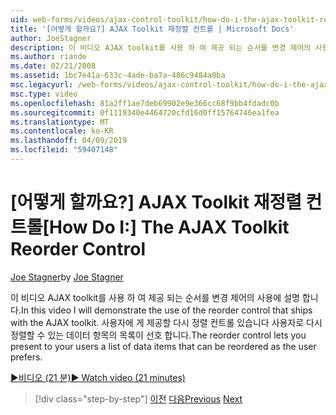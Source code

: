 ```yaml
---
uid: web-forms/videos/ajax-control-toolkit/how-do-i-the-ajax-toolkit-reorder-control
title: '[어떻게 할까요?] AJAX Toolkit 재정렬 컨트롤 | Microsoft Docs'
author: JoeStagner
description: 이 비디오 AJAX toolkit를 사용 하 여 제공 되는 순서를 변경 제어의 사용에 설명 합니다. 재정렬 컨트롤 목록 o 사용자에 게 제공할 수 있습니다...
ms.author: riande
ms.date: 02/21/2008
ms.assetid: 1bc7e41a-633c-4ade-ba7a-486c9484a0ba
msc.legacyurl: /web-forms/videos/ajax-control-toolkit/how-do-i-the-ajax-toolkit-reorder-control
msc.type: video
ms.openlocfilehash: 81a2ff1ae7deb69902e9e366cc68f9bb4fdadc0b
ms.sourcegitcommit: 0f1119340e4464720cfd16d0ff15764746ea1fea
ms.translationtype: MT
ms.contentlocale: ko-KR
ms.lasthandoff: 04/09/2019
ms.locfileid: "59407148"
---
```

# <a name="how-do-i-the-ajax-toolkit-reorder-control"></a><span data-ttu-id="06a00-104">[어떻게 할까요?] AJAX Toolkit 재정렬 컨트롤</span><span class="sxs-lookup"><span data-stu-id="06a00-104">[How Do I:] The AJAX Toolkit Reorder Control</span></span>

<span data-ttu-id="06a00-105">[Joe Stagner](https://github.com/JoeStagner)</span><span class="sxs-lookup"><span data-stu-id="06a00-105">by [Joe Stagner](https://github.com/JoeStagner)</span></span>

<span data-ttu-id="06a00-106">이 비디오 AJAX toolkit를 사용 하 여 제공 되는 순서를 변경 제어의 사용에 설명 합니다.</span><span class="sxs-lookup"><span data-stu-id="06a00-106">In this video I will demonstrate the use of the reorder control that ships with the AJAX toolkit.</span></span> <span data-ttu-id="06a00-107">사용자에 게 제공할 다시 정렬 컨트롤 있습니다 사용자로 다시 정렬할 수 있는 데이터 항목의 목록이 선호 합니다.</span><span class="sxs-lookup"><span data-stu-id="06a00-107">The reorder control lets you present to your users a list of data items that can be reordered as the user prefers.</span></span>

[<span data-ttu-id="06a00-108">&#9654;비디오 (21 분)</span><span class="sxs-lookup"><span data-stu-id="06a00-108">&#9654; Watch video (21 minutes)</span></span>](https://channel9.msdn.com/Blogs/ASP-NET-Site-Videos/how-do-i-the-ajax-toolkit-reorder-control)

> [!div class="step-by-step"]
> <span data-ttu-id="06a00-109">[이전](how-do-i-use-the-aspnet-ajax-updatepanelanimation-extender.md)
> [다음](utilize-the-ajax-rating-control-in-the-aspnet-toolkit.md)</span><span class="sxs-lookup"><span data-stu-id="06a00-109">[Previous](how-do-i-use-the-aspnet-ajax-updatepanelanimation-extender.md)
[Next](utilize-the-ajax-rating-control-in-the-aspnet-toolkit.md)</span></span>
